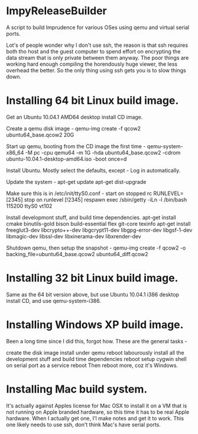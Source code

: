 ImpyReleaseBuilder
==================

A script to build Imprudence for various OSes using qemu and virtual
serial ports.

Lot's of people wonder why I don't use ssh, the reason is that ssh
requires both tho host and the guest computer to spend effort on
encrypting the data stream that is only private between them anyway. 
The poor things are working hard enough compiling the horendously huge
viewer, the less overhead the better.  So the only thing using ssh gets
you is to slow things down.


Installing 64 bit Linux build image.
====================================

Get an Ubuntu 10.04.1 AMD64 desktop install CD image.

Create a qemu disk image -
qemu-img create -f qcow2 ubuntu64_base.qcow2 20G

Start up qemu, booting from the CD image the first time -
qemu-system-x86_64 -M pc -cpu qemu64 -m 1G -hda ubuntu64_base.qcow2 -cdrom ubuntu-10.04.1-desktop-amd64.iso -boot once=d

Install Ubuntu.  Mostly select the defaults, except -
Log in automatically.

Update the system -
apt-get update
apt-get dist-upgrade

Make sure this is in /etc/init/ttyS0.conf -
start on stopped rc RUNLEVEL=[2345]
stop on runlevel [!2345]
respawn
exec /sbin/getty -iLn -l /bin/bash 115200 ttyS0 vt102

Install developmont stuff, and build time dependencies.
apt-get install cmake binutils-gold bison build-essential flex git-core texinfo
apt-get install freeglut3-dev libcrypto++-dev libgcrypt11-dev libgpg-error-dev libgsf-1-dev libmagic-dev libssl-dev libxinerama-dev libxrender-dev

Shutdown qemu, then setup the snapshot -
qemu-img create -f qcow2 -o backing_file=ubuntu64_base.qcow2 ubuntu64_diff.qcow2



Installing 32 bit Linux build image.
====================================

Same as the 64 bit version above, but use Ubuntu 10.04.1 i386 desktop install CD, and use qemu-system-i386.


Installing Windows XP build image.
==================================

Been a long time since I did this, forgot how.  These are the general tasks -

create the disk image
install under qemu
reboot
labourously install all the development stuff and build time dependencies
reboot
setup cygwin shell on serial port as a service
reboot
Then reboot more, coz it's Windows.


Installing Mac build system.
============================

It's actually against Apples license for Mac OSX to install it on a VM
that is not running on Apple branded hardware, so this time it has to be
real Apple hardware.  When I actually get one, I'l make notes and get it
to work.  This one likely needs to use ssh, don't think Mac's have
serial ports.

